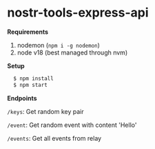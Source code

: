 # nostr-tools-express-api

**Requirements**
1) nodemon (`npm i -g nodemon`)
2) node v18 (best managed through nvm)

**Setup**
```bash
  $ npm install
  $ npm start
```

**Endpoints**

`/keys`: Get random key pair

`/event`: Get random event with content 'Hello'

`/events`: Get all events from relay
